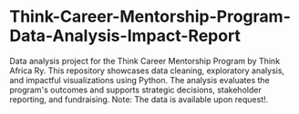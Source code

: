 # Think-Career-Mentorship-Program-Data-Analysis-Impact-Report
Data analysis project for the Think Career Mentorship Program by Think Africa Ry. This repository showcases data cleaning, exploratory analysis, and impactful visualizations using Python. The analysis evaluates the program's outcomes and supports strategic decisions, stakeholder reporting, and fundraising. Note: The data is available upon request!.
